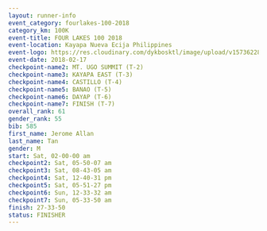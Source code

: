 ```yaml
---
layout: runner-info 
event_category: fourlakes-100-2018 
category_km: 100K 
event-title: FOUR LAKES 100 2018 
event-location: Kayapa Nueva Ecija Philippines 
event-logo: https://res.cloudinary.com/dykbosktl/image/upload/v1573622832/Logo/logo_1_hdutmh.jpg 
event-date: 2018-02-17 
checkpoint-name2: MT. UGO SUMMIT (T-2) 
checkpoint-name3: KAYAPA EAST (T-3) 
checkpoint-name4: CASTILLO (T-4) 
checkpoint-name5: BANAO (T-5) 
checkpoint-name6: DAYAP (T-6) 
checkpoint-name7: FINISH (T-7) 
overall_rank: 61
gender_rank: 55
bib: 585
first_name: Jerome Allan
last_name: Tan
gender: M
start: Sat, 02-00-00 am
checkpoint2: Sat, 05-50-07 am
checkpoint3: Sat, 08-43-05 am
checkpoint4: Sat, 12-40-31 pm
checkpoint5: Sat, 05-51-27 pm
checkpoint6: Sun, 12-33-32 am
checkpoint7: Sun, 05-33-50 am
finish: 27-33-50
status: FINISHER
---
```

